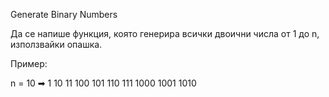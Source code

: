 Generate Binary Numbers

Да се напише функция, която генерира всички двоични числа от 1 до n, използвайки опашка.

Пример:

n = 10 ➡ 1 10 11 100 101 110 111 1000 1001 1010